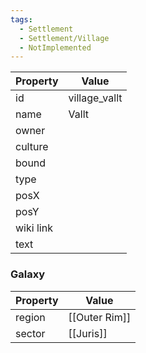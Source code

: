 ```yaml
---
tags:
  - Settlement
  - Settlement/Village
  - NotImplemented
---
```


| Property  | Value         |
| --------- | ------------- |
| id        | village_vallt |
| name      | Vallt         |
| owner     |               |
| culture   |               |
| bound     |               |
| type      |               |
| posX      |               |
| posY      |               |
| wiki link |               |
| text      |               |

### Galaxy
| Property | Value         |
| -------- | ------------- |
| region   | [[Outer Rim]] |
| sector   | [[Juris]]     |
